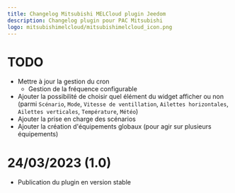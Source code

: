 ```yaml
---
title: Changelog Mitsubishi MELCloud plugin Jeedom
description: Changelog plugin pour PAC Mitsubishi
logo: mitsubishimelcloud/mitsubishimelcloud_icon.png
---
```


# TODO
 - Mettre à jour la gestion du cron
    - Gestion de la fréquence configurable
 - Ajouter la possibilité de choisir quel élément du widget afficher ou non (parmi `Scénario`, `Mode`, `Vitesse de ventillation`, `Ailettes horizontales`, `Ailettes verticales`, `Température`, `Météo`)
 - Ajouter la prise en charge des scénarios
 - Ajouter la création d'équipements globaux (pour agir sur plusieurs équipements)

# 24/03/2023 (1.0)
 - Publication du plugin en version stable